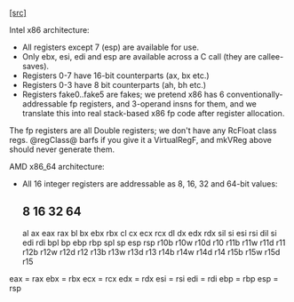 [[src]](https://github.com/ghc/ghc/tree/master/compiler/nativeGen/X86/Regs.hs)

Intel x86 architecture:
- All registers except 7 (esp) are available for use.
- Only ebx, esi, edi and esp are available across a C call (they are callee-saves).
- Registers 0-7 have 16-bit counterparts (ax, bx etc.)
- Registers 0-3 have 8 bit counterparts (ah, bh etc.)
- Registers fake0..fake5 are fakes; we pretend x86 has 6 conventionally-addressable
  fp registers, and 3-operand insns for them, and we translate this into
  real stack-based x86 fp code after register allocation.

The fp registers are all Double registers; we don't have any RcFloat class
regs.  @regClass@ barfs if you give it a VirtualRegF, and mkVReg above should
never generate them.



AMD x86_64 architecture:
- All 16 integer registers are addressable as 8, 16, 32 and 64-bit values:

  8     16    32    64
  ---------------------
  al    ax    eax   rax
  bl    bx    ebx   rbx
  cl    cx    ecx   rcx
  dl    dx    edx   rdx
  sil   si    esi   rsi
  dil   si    edi   rdi
  bpl   bp    ebp   rbp
  spl   sp    esp   rsp
  r10b  r10w  r10d  r10
  r11b  r11w  r11d  r11
  r12b  r12w  r12d  r12
  r13b  r13w  r13d  r13
  r14b  r14w  r14d  r14
  r15b  r15w  r15d  r15



eax = rax
ebx = rbx
ecx = rcx
edx = rdx
esi = rsi
edi = rdi
ebp = rbp
esp = rsp
